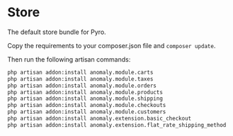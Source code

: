 # Store

The default store bundle for Pyro.

Copy the requirements to your composer.json file and `composer update`.

Then run the following artisan commands:

```bash
php artisan addon:install anomaly.module.carts
php artisan addon:install anomaly.module.taxes
php artisan addon:install anomaly.module.orders
php artisan addon:install anomaly.module.products
php artisan addon:install anomaly.module.shipping
php artisan addon:install anomaly.module.checkouts
php artisan addon:install anomaly.module.customers
php artisan addon:install anomaly.extension.basic_checkout
php artisan addon:install anomaly.extension.flat_rate_shipping_method
```
